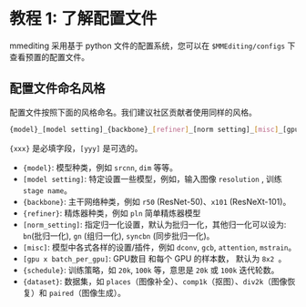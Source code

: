 # 教程 1: 了解配置文件

mmediting 采用基于 python 文件的配置系统，您可以在 `$MMEditing/configs` 下查看预置的配置文件。

## 配置文件命名风格

配置文件按照下面的风格命名。我们建议社区贡献者使用同样的风格。

```bash
{model}_[model setting]_{backbone}_[refiner]_[norm setting]_[misc]_[gpu x batch_per_gpu]_{schedule}_{dataset}
```
`{xxx}` 是必填字段，`[yyy]` 是可选的。

- `{model}`: 模型种类，例如 `srcnn`, `dim` 等等。
- `[model setting]`: 特定设置一些模型，例如，输入图像 `resolution` , 训练 `stage name`。
- `{backbone}`: 主干网络种类，例如 `r50` (ResNet-50)、`x101` (ResNeXt-101)。
- `{refiner}`: 精炼器种类，例如 `pln` 简单精炼器模型
- `[norm_setting]`: 指定归一化设置，默认为批归一化，其他归一化可以设为: `bn`(批归一化), `gn` (组归一化), `syncbn` (同步批归一化)。
- `[misc]`: 模型中各式各样的设置/插件，例如 `dconv`, `gcb`, `attention`, `mstrain`。
- `[gpu x batch_per_gpu]`: GPU数目 和每个 GPU 的样本数， 默认为 `8x2 `。
- `{schedule}`: 训练策略，如 `20k`, `100k` 等，意思是 `20k` 或 `100k` 迭代轮数。
- `{dataset}`: 数据集，如 `places`（图像补全）、`comp1k`（抠图）、`div2k`（图像恢复）和 `paired`（图像生成）。

